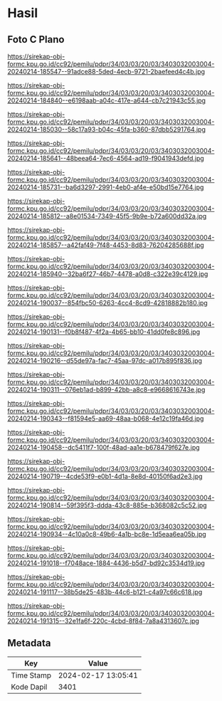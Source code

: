 # Hasil

## Foto C Plano

https://sirekap-obj-formc.kpu.go.id/cc92/pemilu/pdpr/34/03/03/20/03/3403032003004-20240214-185547--91adce88-5ded-4ecb-9721-2baefeed4c4b.jpg

https://sirekap-obj-formc.kpu.go.id/cc92/pemilu/pdpr/34/03/03/20/03/3403032003004-20240214-184840--e6198aab-a04c-417e-a644-cb7c21943c55.jpg

https://sirekap-obj-formc.kpu.go.id/cc92/pemilu/pdpr/34/03/03/20/03/3403032003004-20240214-185030--58c17a93-b04c-45fa-b360-87dbb5291764.jpg

https://sirekap-obj-formc.kpu.go.id/cc92/pemilu/pdpr/34/03/03/20/03/3403032003004-20240214-185641--48beea64-7ec6-4564-ad19-f9041943defd.jpg

https://sirekap-obj-formc.kpu.go.id/cc92/pemilu/pdpr/34/03/03/20/03/3403032003004-20240214-185731--ba6d3297-2991-4eb0-af4e-e50bd15e7764.jpg

https://sirekap-obj-formc.kpu.go.id/cc92/pemilu/pdpr/34/03/03/20/03/3403032003004-20240214-185812--a8e01534-7349-45f5-9b9e-b72a600dd32a.jpg

https://sirekap-obj-formc.kpu.go.id/cc92/pemilu/pdpr/34/03/03/20/03/3403032003004-20240214-185857--a42faf49-7f48-4453-8d83-76204285688f.jpg

https://sirekap-obj-formc.kpu.go.id/cc92/pemilu/pdpr/34/03/03/20/03/3403032003004-20240214-185940--32ba6f27-46b7-4478-a0d8-c322e39c4129.jpg

https://sirekap-obj-formc.kpu.go.id/cc92/pemilu/pdpr/34/03/03/20/03/3403032003004-20240214-190037--854fbc50-6263-4cc4-8cd9-42818882b180.jpg

https://sirekap-obj-formc.kpu.go.id/cc92/pemilu/pdpr/34/03/03/20/03/3403032003004-20240214-190131--f0b8f487-4f2a-4b65-bb10-41dd0fe8c896.jpg

https://sirekap-obj-formc.kpu.go.id/cc92/pemilu/pdpr/34/03/03/20/03/3403032003004-20240214-190216--d55de97a-fac7-45aa-97dc-a017b895f836.jpg

https://sirekap-obj-formc.kpu.go.id/cc92/pemilu/pdpr/34/03/03/20/03/3403032003004-20240214-190311--076eb1ad-b899-42bb-a8c8-e9668616743e.jpg

https://sirekap-obj-formc.kpu.go.id/cc92/pemilu/pdpr/34/03/03/20/03/3403032003004-20240214-190343--f81594e5-aa69-48aa-b068-4e12c19fa46d.jpg

https://sirekap-obj-formc.kpu.go.id/cc92/pemilu/pdpr/34/03/03/20/03/3403032003004-20240214-190458--dc5411f7-100f-48ad-aa1e-b678479f627e.jpg

https://sirekap-obj-formc.kpu.go.id/cc92/pemilu/pdpr/34/03/03/20/03/3403032003004-20240214-190719--4cde53f9-e0b1-4d1a-8e8d-40150f6ad2e3.jpg

https://sirekap-obj-formc.kpu.go.id/cc92/pemilu/pdpr/34/03/03/20/03/3403032003004-20240214-190814--59f395f3-ddda-43c8-885e-b368082c5c52.jpg

https://sirekap-obj-formc.kpu.go.id/cc92/pemilu/pdpr/34/03/03/20/03/3403032003004-20240214-190934--4c10a0c8-49b6-4a1b-bc8e-1d5eaa6ea05b.jpg

https://sirekap-obj-formc.kpu.go.id/cc92/pemilu/pdpr/34/03/03/20/03/3403032003004-20240214-191018--f7048ace-1884-4436-b5d7-bd92c3534d19.jpg

https://sirekap-obj-formc.kpu.go.id/cc92/pemilu/pdpr/34/03/03/20/03/3403032003004-20240214-191117--38b5de25-483b-44c6-b121-c4a97c66c618.jpg

https://sirekap-obj-formc.kpu.go.id/cc92/pemilu/pdpr/34/03/03/20/03/3403032003004-20240214-191315--32e1fa6f-220c-4cbd-8f84-7a8a4313607c.jpg


## Metadata

| Key        | Value               |
| ---------- | ------------------- |
| Time Stamp | 2024-02-17 13:05:41 |
| Kode Dapil | 3401                |



